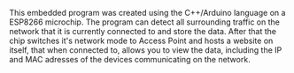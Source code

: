 This embedded program was created using the C++/Arduino language on a ESP8266 microchip. The program can detect all surrounding traffic on the network that it is currently connected to and store the data. After that the chip switches it's network mode to Access Point and hosts a website on itself, that when connected to, allows you to view the data, including the IP and MAC adresses of the devices communicating on the network.
